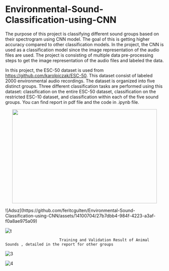 # Environmental-Sound-Classification-using-CNN

The purpose of this project is classifying different sound
groups based on their spectrogram using CNN model. The
goal of this is getting higher accuracy compared to other
classification models. In the project, the CNN is used as
a classification model since the image representation of the
audio files are used. The project is consisting of multiple data
pre-processing steps to get the image representation of the
audio files and labeled the data.

In this project, the ESC-50 dataset is used from https://github.com/karolpiczak/ESC-50. This dataset
consist of labeled 2000 environmental audio recordings. The
dataset is organized into five distinct groups. Three different
classification tasks are performed using this dataset: classification on the entire ESC-50 dataset, classification on the
restricted ESC-10 dataset, and classification within each of
the five sound groups. You can find report in pdf file and the code in .ipynb file.

<p align="center">
  <img width="460" height="300" src="[https://picsum.photos/460/300](https://github.com/feritcgulten/Environmental-Sound-Classification-using-CNN/assets/14100704/27b7dbb4-984f-4223-a3af-f0a8ae975a09)">
</p>
  ![Adsız](https://github.com/feritcgulten/Environmental-Sound-Classification-using-CNN/assets/14100704/27b7dbb4-984f-4223-a3af-f0a8ae975a09)


![t](https://github.com/feritcgulten/Environmental-Sound-Classification-using-CNN/assets/14100704/443d3e3a-df3b-43f7-a7a4-b2b2f71af242) 

                            Training and Validation Result of Animal Sounds , detailed in the report for other groups

![3](https://github.com/feritcgulten/Environmental-Sound-Classification-using-CNN/assets/14100704/7163f1e3-8a23-48a7-ae90-9e3be49e560a)

![4](https://github.com/feritcgulten/Environmental-Sound-Classification-using-CNN/assets/14100704/dc756b0b-014d-4bab-b764-373a7617c8fc)


